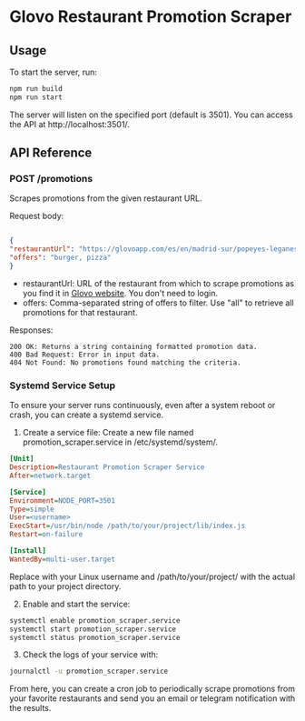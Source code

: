 # Glovo Restaurant Promotion Scraper
## Usage
To start the server, run:

```bash
npm run build
npm run start
```

The server will listen on the specified port (default is 3501). You can access the API at http://localhost:3501/.
## API Reference
### POST /promotions

Scrapes promotions from the given restaurant URL.

Request body:

```json

{
"restaurantUrl": "https://glovoapp.com/es/en/madrid-sur/popeyes-leganes/",
"offers": "burger, pizza"
}
```
* restaurantUrl: URL of the restaurant from which to scrape promotions as you find it in [Glovo website](https://glovoapp.com). You don't need to login.
* offers: Comma-separated string of offers to filter. Use "all" to retrieve all promotions for that restaurant.

Responses:

    200 OK: Returns a string containing formatted promotion data.
    400 Bad Request: Error in input data.
    404 Not Found: No promotions found matching the criteria.

### Systemd Service Setup

To ensure your server runs continuously, even after a system reboot or crash, you can create a systemd service.

1. Create a service file: Create a new file named promotion_scraper.service in /etc/systemd/system/.

```ini
[Unit]
Description=Restaurant Promotion Scraper Service
After=network.target

[Service]
Environment=NODE_PORT=3501
Type=simple
User=<username>
ExecStart=/usr/bin/node /path/to/your/project/lib/index.js
Restart=on-failure

[Install]
WantedBy=multi-user.target
```
Replace <username> with your Linux username and /path/to/your/project/ with the actual path to your project directory.

2. Enable and start the service:

```bash
systemctl enable promotion_scraper.service
systemctl start promotion_scraper.service
systemctl status promotion_scraper.service
```

3. Check the logs of your service with:

```bash
journalctl -u promotion_scraper.service
```

From here, you can create a cron job to periodically scrape promotions from your favorite restaurants and send you an email or telegram notification with the results.

